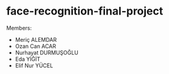 # face-recognition-final-project





Members:
* Meriç ALEMDAR
* Ozan Can ACAR
* Nurhayat DURMUŞOĞLU
* Eda YİĞİT
* Elif Nur YÜCEL
